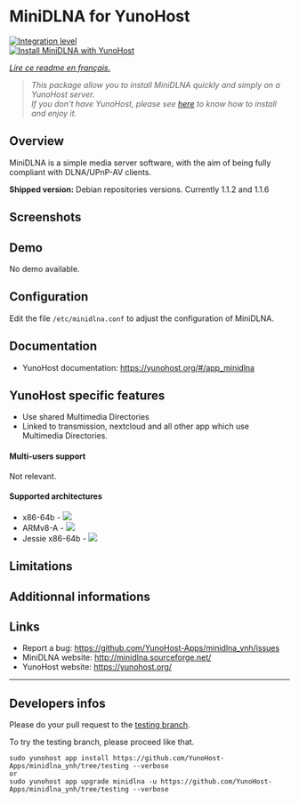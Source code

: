 # MiniDLNA for YunoHost

[![Integration level](https://dash.yunohost.org/integration/minidlna.svg)](https://dash.yunohost.org/appci/app/minidlna)  
[![Install MiniDLNA with YunoHost](https://install-app.yunohost.org/install-with-yunohost.png)](https://install-app.yunohost.org/?app=minidlna)

*[Lire ce readme en français.](./README_fr.md)*

> *This package allow you to install MiniDLNA quickly and simply on a YunoHost server.  
If you don't have YunoHost, please see [here](https://yunohost.org/#/install) to know how to install and enjoy it.*

## Overview

MiniDLNA is a simple media server software, with the aim of being fully compliant with DLNA/UPnP-AV clients.

**Shipped version:** Debian repositories versions. Currently 1.1.2 and 1.1.6

## Screenshots

## Demo

No demo available.

## Configuration

Edit the file `/etc/minidlna.conf` to adjust the configuration of MiniDLNA.

## Documentation

 * YunoHost documentation: https://yunohost.org/#/app_minidlna

## YunoHost specific features

* Use shared Multimedia Directories
* Linked to transmission, nextcloud and all other app which use Multimedia Directories.

#### Multi-users support

Not relevant.

#### Supported architectures

* x86-64b - [![](https://ci-apps.yunohost.org/ci/logs/minidlna%20%28Community%29.svg)](https://ci-apps.yunohost.org/ci/apps/minidlna/)
* ARMv8-A - [![](https://ci-apps-arm.yunohost.org/ci/logs/minidlna%20%28Community%29.svg)](https://ci-apps-arm.yunohost.org/ci/apps/minidlna/)
* Jessie x86-64b - [![](https://ci-stretch.nohost.me/ci/logs/minidlna%20%28Community%29.svg)](https://ci-stretch.nohost.me/ci/apps/minidlna/)

## Limitations

## Additionnal informations

## Links

 * Report a bug: https://github.com/YunoHost-Apps/minidlna_ynh/issues
 * MiniDLNA website: http://minidlna.sourceforge.net/
 * YunoHost website: https://yunohost.org/

---

Developers infos
----------------

Please do your pull request to the [testing branch](https://github.com/YunoHost-Apps/minidlna_ynh/tree/testing).

To try the testing branch, please proceed like that.
```
sudo yunohost app install https://github.com/YunoHost-Apps/minidlna_ynh/tree/testing --verbose
or
sudo yunohost app upgrade minidlna -u https://github.com/YunoHost-Apps/minidlna_ynh/tree/testing --verbose
```
